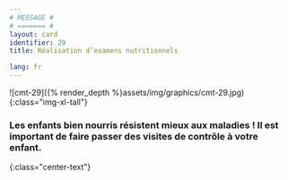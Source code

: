 ```yaml
---
# MESSAGE #
# ======= #
layout: card
identifier: 29
title: Réalisation d’examens nutritionnels

lang: fr
---
```


![cmt-29]({% render_depth %}assets/img/graphics/cmt-29.jpg){:class="img-xl-tall"}

### Les enfants bien nourris résistent mieux aux maladies ! Il est important de faire passer des visites de contrôle à votre enfant.
{:class="center-text"}